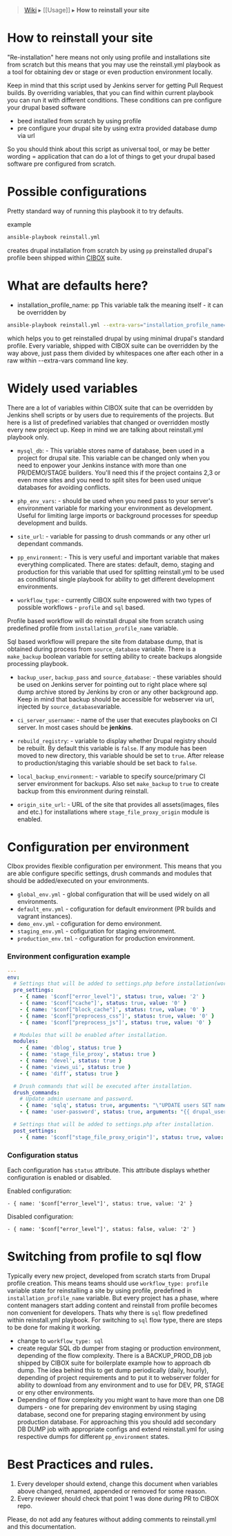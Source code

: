 > [Wiki](Home) ▸ [[Usage]] ▸ **How to reinstall your site**

How to reinstall your site
=====

"Re-installation" here means not only using profile and installations site from scratch
but this means that you may use the reinstall.yml playbook as a tool for obtaining
dev or stage or even production environment locally.

Keep in mind that this script used by Jenkins server for getting Pull Request builds.
By overriding variables, that you can find within current playbook you can run it
with different conditions. These conditions can pre configure your drupal based software
- beed installed from scratch by using profile
- pre configure your drupal site by using extra provided database dump via url

So you should think about this script as universal tool, or may be better wording = application
that can do a lot of things to get your drupal based software pre configured from scratch.

Possible configurations
=====

Pretty standard way of running this playbook it to try defaults.

example
```sh
ansible-playbook reinstall.yml
```
creates drupal installation from scratch by using ```pp``` preinstalled drupal's profile
been shipped within [CIBOX](https://github.com/propeoplemd/cibox) suite.

What are defaults here?
=====

- installation_profile_name: pp
This variable talk the meaning itself - it can be overridden by
```sh
ansible-playbook reinstall.yml --extra-vars="installation_profile_name=minimal"
```
which helps you to get reinstalled drupal by using minimal drupal's standard profile.
Every variable, shipped with CIBOX suite can be overridden by the way above, just pass
them divided by whitespaces one after each other in a raw within --extra-vars command line key.

Widely used variables
=====

There are a lot of variables within CIBOX suite that can be overridden by Jenkins shell scripts
or by users due to requirements of the projects.
But here is a list of predefined variables that changed or overridden mostly every new project up.
Keep in mind we are talking about reinstall.yml playbook only.

- ```mysql_db```: - This variable stores name of database, been used in a project for drupal site.
 This variable can be changed only when you need to enpower your Jenkins instance with more than
 one PR/DEMO/STAGE builders. You'll need this if the project contains 2,3 or even more sites and
 you need to split sites for been used unique databases for avoiding conflicts.
 
- ```php_env_vars```: - should be used when you need pass to your server's environment variable for
 marking your environment as development. Useful for limiting large imports or background processes
 for speedup development and builds.

- ```site_url```: - variable for passing to drush commands or any other url dependant commands.

- ```pp_environment```: - This is very useful and important variable that makes everything complicated.
 There are states: default, demo, staging and production for this variable that used for splitting
 reinstall.yml to be used as conditional single playbook for ability to get different development
 environments.

- ```workflow_type```: - currently CIBOX suite enpowered with two types of possible workflows - ```profile```
 and ```sql``` based. 
 
 Profile based workflow will do reinstall drupal site from scratch using predefined
 profile from ```installation_profile_name``` variable. 
 
 Sql based workflow will prepare the site from database dump, that is obtained during process from 
 ```source_database``` variable. There is a ```make_backup``` boolean variable for setting ability to
 create backups alongside processing playbook.
 
- ```backup_user```, ```backup_pass``` and ```source_database```: - these variables should be used on Jenkins server for
pointing out to right place where sql dump archive stored by Jenkins by cron or any other background app. Keep in mind that backup should be accessible for webserver via url, injected by ```source_database```variable.
 
- ```ci_server_username```: - name of the user that executes playbooks on  CI server. In most cases should be **jenkins**.

- ```rebuild_registry```: - variable to display whether Drupal registry should be rebuilt. By default this variable is ```false```. If any module has been moved to new directory, this variable should be set to ```true```. After release to production/staging this variable should be set back to ```false```.

- ```local_backup_environment```: - variable to specify source/primary CI server environment for backups. Also set ```make_backup``` to ```true``` to create backup from this environment during reinstall.

- ```origin_site_url```: - URL of the site that provides all assets(images, files and etc.) for installations where ```stage_file_proxy_origin``` module is enabled.

Configuration per environment
=====
CIbox provides flexible configuration per environment. This means that you are able configure specific settings, drush commands and modules that should be added/executed on your environments.

- ```global_env.yml``` - global configuration that will be used widely on all environments.
- ```default_env.yml``` - cofiguration for default environment (PR builds and vagrant instances).
- ```demo_env.yml``` - cofiguration for demo environment.
- ```staging_env.yml``` - cofiguration for staging environment.
- ```production_env.tml``` - cofiguration for production environment.

### Environment configuration example

```yml
---
env:
  # Settings that will be added to settings.php before installation(works only for "SQL workflow").
  pre_settings:
    - { name: '$conf["error_level"]', status: true, value: '2' }
    - { name: '$conf["cache"]', status: true, value: '0' }
    - { name: '$conf["block_cache"]', status: true, value: '0' }
    - { name: '$conf["preprocess_css"]', status: true, value: '0' }
    - { name: '$conf["preprocess_js"]', status: true, value: '0' }

  # Modules that will be enabled after installation.
  modules:
    - { name: 'dblog', status: true }
    - { name: 'stage_file_proxy', status: true }
    - { name: 'devel', status: true }
    - { name: 'views_ui', status: true }
    - { name: 'diff', status: true }

  # Drush commands that will be executed after installation.
  drush_commands:
    # Update admin username and password.
    - { name: 'sqlq', status: true, arguments: "\"UPDATE users SET name='{{ drupal_user }}' WHERE uid=1\"" }
    - { name: 'user-password', status: true, arguments: "{{ drupal_user }} --password={{ drupal_pass }}" }

  # Settings that will be added to settings.php after installation.
  post_settings:
    - { name: '$conf["stage_file_proxy_origin"]', status: true, value: "{{ origin_site_url }}" }

```

### Configuration status

Each configuration has ```status``` attribute. This attribute displays whether configuration is enabled or disabled.

Enabled configuration:

```
- { name: '$conf["error_level"]', status: true, value: '2' }
```

Disabled configuration:

```
- { name: '$conf["error_level"]', status: false, value: '2' }
```

Switching from profile to sql flow
=====

Typically every new project, developed from scratch starts from Drupal profile creation.
This means teams should use ```workflow_type: profile``` variable state for reinstalling a site by
using profile, predefined in ```installation_profile_name``` variable.
But every project has a phase, where content managers start adding content and reinstall from profile
becomes non convenient for developers. Thats why there is ```sql``` flow predefined within reinstall.yml
playbook.
For switching to ```sql``` flow type, there are steps to be done for making it working.
- change to ```workflow_type: sql```
- create regular SQL db dumper from staging or production environment, depending of the flow complexity.
 There is a BACKUP_PROD_DB job shipped by CIBOX suite for boilerplate example how to approach db dump.
 The idea behind this to get dump periodically (daily, hourly), depending of project requirements and
 to put it to webserver folder for ability to download from any environment and to use for DEV, PR, STAGE
 or eny other environments.
- Depending of flow complexity you might want to have more than one DB dumpers - one for preparing dev
 environment by using staging database, second one for preparing staging environment by using production
 database. For approaching this you should add secondary DB DUMP job with appropriate configs and extend
 reinstall.yml for using respective dumps for different ```pp_environment``` states. 

 
Best Practices and rules.
====

1. Every developer should extend, change this document when variables above changed, renamed, appended or 
removed for some reason.
2. Every reviewer should check that point 1 was done during PR to CIBOX repo.

Please, do not add any features without adding comments to reinstall.yml and this documentation.
